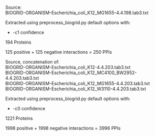 Source:  
BIOGRID-ORGANISM-Escherichia_coli_K12_MG1655-4.4.198.tab3.txt  
  
Extracted using preprocess_biogrid.py default options with:  
- -c1 confidence 

194 Proteins  

125 positive + 125 negative interactions = 250 PPIs 

Source, concatenation of:  
BIOGRID-ORGANISM-Escherichia_coli_K12-4.4.203.tab3.txt  
BIOGRID-ORGANISM-Escherichia_coli_K12_MC4100_BW2952-4.4.203.tab3.txt  
BIOGRID-ORGANISM-Escherichia_coli_K12_MG1655-4.4.203.tab3.txt  
BIOGRID-ORGANISM-Escherichia_coli_K12_W3110-4.4.203.tab3.txt  
  
Extracted using preprocess_biogrid.py default options with:  
- -c0 confidence 

1221 Proteins  

1998 positive + 1998 negative interactions = 3996 PPIs 
